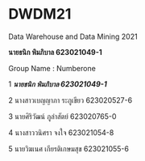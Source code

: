 # DWDM21
Data Warehouse and Data Mining 2021

**นายธนิก พิมภิบาล 623021049-1**


Group Name : Numberone

1 ***นายธนิก พิมภิบาล 623021049-1***

2 นางสาวเบญญาภา ระภูเขียว 623020527-6 

3 นายศิริวัฒน์ ภูลำสัตย์ 623020765-0

4 นางสาววนิศรา จงใจ 623021054-8

5 นายวิฆเนศ เกียรติเกษมสุข 623021055-6


